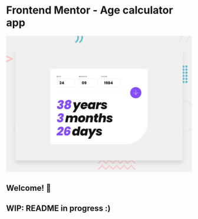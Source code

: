 # Frontend Mentor - Age calculator app

![Design preview for the Age calculator app coding challenge](./design/desktop-preview.jpg)

## Welcome! 👋

## WIP: README in progress :)


